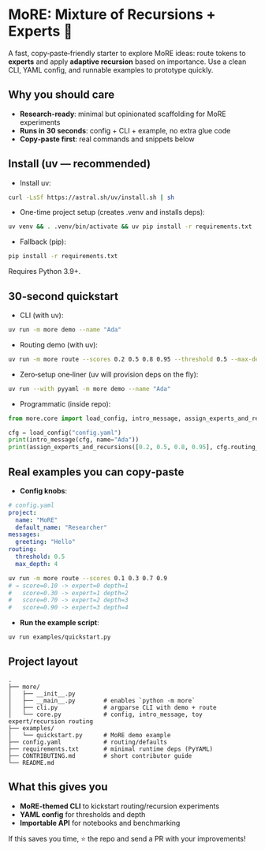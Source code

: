 # MoRE: Mixture of Recursions + Experts 🚀

A fast, copy‑paste‑friendly starter to explore MoRE ideas: route tokens to **experts** and apply **adaptive recursion** based on importance. Use a clean CLI, YAML config, and runnable examples to prototype quickly.

## Why you should care
- **Research-ready**: minimal but opinionated scaffolding for MoRE experiments
- **Runs in 30 seconds**: config + CLI + example, no extra glue code
- **Copy‑paste first**: real commands and snippets below

## Install (uv — recommended)
- Install uv:
```bash
curl -LsSf https://astral.sh/uv/install.sh | sh
```
- One-time project setup (creates .venv and installs deps):
```bash
uv venv && . .venv/bin/activate && uv pip install -r requirements.txt
```
- Fallback (pip):
```bash
pip install -r requirements.txt
```

Requires Python 3.9+.

## 30‑second quickstart
- CLI (with uv):
```bash
uv run -m more demo --name "Ada"
```
- Routing demo (with uv):
```bash
uv run -m more route --scores 0.2 0.5 0.8 0.95 --threshold 0.5 --max-depth 4
```
- Zero‑setup one‑liner (uv will provision deps on the fly):
```bash
uv run --with pyyaml -m more demo --name "Ada"
```
- Programmatic (inside repo):
```python
from more.core import load_config, intro_message, assign_experts_and_recursions

cfg = load_config("config.yaml")
print(intro_message(cfg, name="Ada"))
print(assign_experts_and_recursions([0.2, 0.5, 0.8, 0.95], cfg.routing_threshold, cfg.max_recursion_depth))
```

## Real examples you can copy‑paste
- **Config knobs**:
```yaml
# config.yaml
project:
  name: "MoRE"
  default_name: "Researcher"
messages:
  greeting: "Hello"
routing:
  threshold: 0.5
  max_depth: 4
```
```bash
uv run -m more route --scores 0.1 0.3 0.7 0.9
# → score=0.10 -> expert=0 depth=1
#   score=0.30 -> expert=1 depth=2
#   score=0.70 -> expert=2 depth=3
#   score=0.90 -> expert=3 depth=4
```

- **Run the example script**:
```bash
uv run examples/quickstart.py
```

## Project layout
```text
.
├── more/
│   ├── __init__.py
│   ├── __main__.py        # enables `python -m more`
│   ├── cli.py             # argparse CLI with demo + route
│   └── core.py            # config, intro_message, toy expert/recursion routing
├── examples/
│   └── quickstart.py      # MoRE demo example
├── config.yaml            # routing/defaults
├── requirements.txt       # minimal runtime deps (PyYAML)
├── CONTRIBUTING.md        # short contributor guide
└── README.md
```

## What this gives you
- **MoRE‑themed CLI** to kickstart routing/recursion experiments
- **YAML config** for thresholds and depth
- **Importable API** for notebooks and benchmarking

If this saves you time, ⭐️ the repo and send a PR with your improvements!
